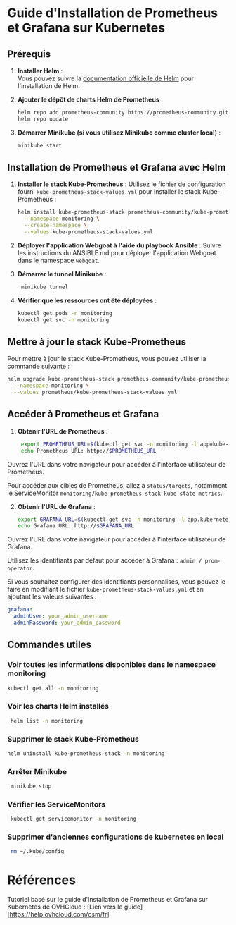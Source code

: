 # Guide d'Installation de Prometheus et Grafana sur Kubernetes

## Prérequis

1. **Installer Helm** :  
   Vous pouvez suivre la [documentation officielle de Helm](https://helm.sh/docs/intro/install/) pour l'installation de Helm.

2. **Ajouter le dépôt de charts Helm de Prometheus** :
   ```bash
   helm repo add prometheus-community https://prometheus-community.github.io/helm-charts
   helm repo update
    ```
3. **Démarrer Minikube (si vous utilisez Minikube comme cluster local)** :
   ```bash
   minikube start
   ```

## Installation de Prometheus et Grafana avec Helm

1. **Installer le stack Kube-Prometheus** :
Utilisez le fichier de configuration fourni `kube-prometheus-stack-values.yml` pour installer le stack Kube-Prometheus :
   ```bash
   helm install kube-prometheus-stack prometheus-community/kube-prometheus-stack \
     --namespace monitoring \
     --create-namespace \
     --values kube-prometheus-stack-values.yml
   ```

2. **Déployer l'application Webgoat à l'aide du playbook Ansible** :
  Suivre les instructions du ANSIBLE.md pour déployer l'application Webgoat dans le namespace `webgoat`.

3. **Démarrer le tunnel Minikube** :
   ```bash
    minikube tunnel
   ```

4. **Vérifier que les ressources ont été déployées** :
   ```bash
   kubectl get pods -n monitoring
   kubectl get svc -n monitoring
   ```

## Mettre à jour le stack Kube-Prometheus
Pour mettre à jour le stack Kube-Prometheus, vous pouvez utiliser la commande suivante :
   ```bash
   helm upgrade kube-prometheus-stack prometheus-community/kube-prometheus-stack \
     --namespace monitoring \
     --values prometheus/kube-prometheus-stack-values.yml
   ```

## Accéder à Prometheus et Grafana

1. **Obtenir l'URL de Prometheus** :
   ```bash
    export PROMETHEUS_URL=$(kubectl get svc -n monitoring -l app=kube-prometheus-stack-prometheus -o jsonpath='{.items[].status.loadBalancer.ingress[].ip}')
    echo Prometheus URL: http://$PROMETHEUS_URL
   ```
  Ouvrez l'URL dans votre navigateur pour accéder à l'interface utilisateur de Prometheus.

  Pour accéder aux cibles de Prometheus, allez à `status/targets`, notamment le ServiceMonitor `monitoring/kube-prometheus-stack-kube-state-metrics`.

2. **Obtenir l'URL de Grafana** :
   ```bash
   export GRAFANA_URL=$(kubectl get svc -n monitoring -l app.kubernetes.io/name=grafana -o jsonpath='{.items[].status.loadBalancer.ingress[].ip}')
   echo Grafana URL: http://$GRAFANA_URL
   ```
  Ouvrez l'URL dans votre navigateur pour accéder à l'interface utilisateur de Grafana.

  Utilisez les identifiants par défaut pour accéder à Grafana : `admin / prom-operator`.

  Si vous souhaitez configurer des identifiants personnalisés, vous pouvez le faire en modifiant le fichier `kube-prometheus-stack-values.yml` et en ajoutant les valeurs suivantes :
  ```yaml
  grafana:
    adminUser: your_admin_username
    adminPassword: your_admin_password
  ```

## Commandes utiles

### Voir toutes les informations disponibles dans le namespace monitoring
   ```bash
   kubectl get all -n monitoring
   ```

### Voir les charts Helm installés
   ```bash
    helm list -n monitoring
  ```

### Supprimer le stack Kube-Prometheus
   ```bash
   helm uninstall kube-prometheus-stack -n monitoring
   ```

### Arrêter Minikube
   ```bash
    minikube stop
  ```

### Vérifier les ServiceMonitors
   ```bash
    kubectl get servicemonitor -n monitoring
  ```

### Supprimer d'anciennes configurations de kubernetes en local
   ```bash
    rm ~/.kube/config
  ```

# Références
Tutoriel basé sur le guide d'installation de Prometheus et Grafana sur Kubernetes de OVHCloud : [Lien vers le guide][https://help.ovhcloud.com/csm/fr]

